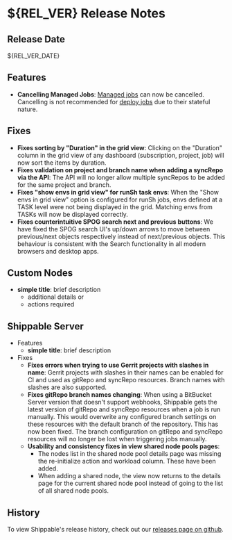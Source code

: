# ${REL_VER} Release Notes

## Release Date
${REL_VER_DATE}

## Features
  - **Cancelling Managed Jobs**: [Managed jobs](http://docs.shippable.com/platform/workflow/job/overview/#supported-job-types) can now be cancelled.  Cancelling is not recommended for [deploy jobs](http://docs.shippable.com/platform/workflow/job/deploy/) due to their stateful nature.

## Fixes
  - **Fixes sorting by "Duration" in the grid view**: Clicking on the "Duration" column in the grid view of any dashboard (subscription, project, job) will now sort the items by duration.
  - **Fixes validation on project and branch name when adding a syncRepo via the API**: The API will no longer allow multiple syncRepos to be added for the same project and branch.
  - **Fixes "show envs in grid view" for runSh task envs**: When the "Show envs in grid view" option is configured for runSh jobs, envs defined at a TASK level were not being displayed in the grid. Matching envs from TASKs will now be displayed correctly.
  - **Fixes counterintuitive SPOG search next and previous buttons**: We have fixed the SPOG search UI's up/down arrows to move between previous/next objects respectively instead of next/previous objects. This behaviour is consistent with the Search functionality in all modern browsers and desktop apps.

## Custom Nodes
  - **simple title**: brief description
      - additional details or
      - actions required

## Shippable Server

  - Features
      - **simple title**: brief description
  - Fixes
      - **Fixes errors when trying to use Gerrit projects with slashes in name**: Gerrit projects with slashes in their names can be enabled for CI and used as gitRepo and syncRepo resources. Branch names with slashes are also supported.
      - **Fixes gitRepo branch names changing**: When using a BitBucket Server version that doesn't support webhooks, Shippable gets the latest version of gitRepo and syncRepo resources when a job is run manually. This would overwrite any configured branch settings on these resources with the default branch of the repository. This has now been fixed. The branch configuration on gitRepo and syncRepo resources will no longer be lost when triggering jobs manually.
      - **Usability and consistency fixes in view shared node pools pages**: 
          - The nodes list in the shared node pool details page was missing the re-initialize action and workload column. These have been added. 
          - When adding a shared node, the view now returns to the details page for the current shared node pool instead of going to the list of all shared node pools.

## History

To view Shippable's release history, check out our [releases page on github](https://github.com/Shippable/admiral/releases).
